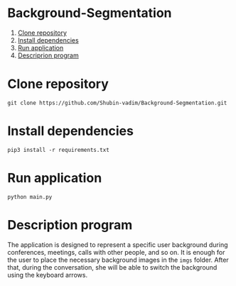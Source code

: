 # Background-Segmentation
 
1. [Clone repository](#clone)
2. [Install dependencies](#set_req)
3. [Run application](#run)
4. [Descriprion program](#description)


# <a name="clone">Clone repository</a>
```
git clone https://github.com/Shubin-vadim/Background-Segmentation.git
```

# <a name="set_req">Install dependencies</a>

```
pip3 install -r requirements.txt
```

# <a name="run">Run application</a>

```
python main.py
```

# <a name="description">Description program</a>

The application is designed to represent a specific user background during conferences, meetings, calls with other people, and so on.
It is enough for the user to place the necessary background images in the `imgs` folder. After that, during the conversation, she will be able to switch the background using the keyboard arrows.
